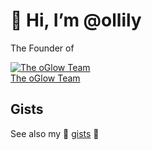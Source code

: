 # 👋 Hi, I’m @ollily
The Founder of 

[![The oGlow Team](https://avatars.githubusercontent.com/t/6287527?s=240)<br/>The oGlow Team](https://github.com/The-oGlow)

## Gists
See also my 👀 [gists](https://gist.github.com/ollily) 👀
